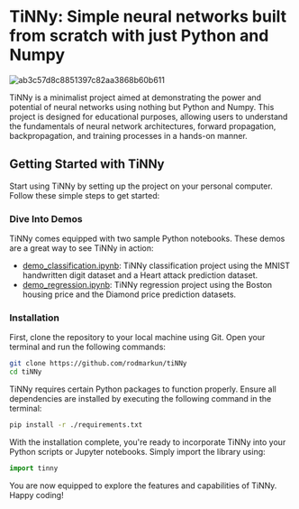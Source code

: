 # TiNNy: Simple neural networks built from scratch with just Python and Numpy

![ab3c57d8c8851397c82aa3868b60b611](https://github.com/rodmarkun/tiNNy/assets/75074498/d1f93819-5f40-4029-82d1-1bc6938f68b3)


TiNNy is a minimalist project aimed at demonstrating the power and potential of neural networks using nothing but Python and Numpy. This project is designed for educational purposes, allowing users to understand the fundamentals of neural network architectures, forward propagation, backpropagation, and training processes in a hands-on manner.

## Getting Started with TiNNy

Start using TiNNy by setting up the project on your personal computer. Follow these simple steps to get started:

### Dive Into Demos

TiNNy comes equipped with two sample Python notebooks. These demos are a great way to see TiNNy in action:

- [demo_classification.ipynb](https://github.com/rodmarkun/tiNNy/blob/master/demo_classification.ipynb): TiNNy classification project using the MNIST handwritten digit dataset and a Heart attack prediction dataset.
- [demo_regression.ipynb](https://github.com/rodmarkun/tiNNy/blob/master/demo_regression.ipynb): TiNNy regression project using the Boston housing price and the Diamond price prediction datasets.

### Installation

First, clone the repository to your local machine using Git. Open your terminal and run the following commands:

```bash
git clone https://github.com/rodmarkun/tiNNy
cd tiNNy
```

TiNNy requires certain Python packages to function properly. Ensure all dependencies are installed by executing the following command in the terminal:

```bash
pip install -r ./requirements.txt
```

With the installation complete, you're ready to incorporate TiNNy into your Python scripts or Jupyter notebooks. Simply import the library using:

```python
import tinny
```

You are now equipped to explore the features and capabilities of TiNNy. Happy coding!
